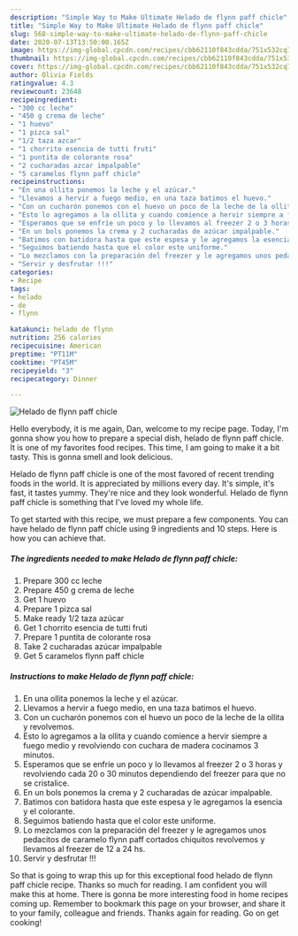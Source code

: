 ```yaml
---
description: "Simple Way to Make Ultimate Helado de flynn paff chicle"
title: "Simple Way to Make Ultimate Helado de flynn paff chicle"
slug: 568-simple-way-to-make-ultimate-helado-de-flynn-paff-chicle
date: 2020-07-13T13:50:00.165Z
image: https://img-global.cpcdn.com/recipes/cbb62110f843cdda/751x532cq70/helado-de-flynn-paff-chicle-foto-principal.jpg
thumbnail: https://img-global.cpcdn.com/recipes/cbb62110f843cdda/751x532cq70/helado-de-flynn-paff-chicle-foto-principal.jpg
cover: https://img-global.cpcdn.com/recipes/cbb62110f843cdda/751x532cq70/helado-de-flynn-paff-chicle-foto-principal.jpg
author: Olivia Fields
ratingvalue: 4.3
reviewcount: 23648
recipeingredient:
- "300 cc leche"
- "450 g crema de leche"
- "1 huevo"
- "1 pizca sal"
- "1/2 taza azcar"
- "1 chorrito esencia de tutti fruti"
- "1 puntita de colorante rosa"
- "2 cucharadas azcar impalpable"
- "5 caramelos flynn paff chicle"
recipeinstructions:
- "En una ollita ponemos la leche y el azúcar."
- "Llevamos a hervir a fuego medio, en una taza batimos el huevo."
- "Con un cucharón ponemos con el huevo un poco de la leche de la ollita y revolvemos."
- "Esto lo agregamos a la ollita y cuando comience a hervir siempre a fuego medio y revolviendo con cuchara de madera cocinamos 3 minutos."
- "Esperamos que se enfríe un poco y lo llevamos al freezer 2 o 3 horas y revolviendo cada 20 o 30 minutos dependiendo del freezer para que no se cristalice."
- "En un bols ponemos la crema y 2 cucharadas de azúcar impalpable."
- "Batimos con batidora hasta que este espesa y le agregamos la esencia y el colorante."
- "Seguimos batiendo hasta que el color este uniforme."
- "Lo mezclamos con la preparación del freezer y le agregamos unos pedacitos de caramelo flynn paff cortados chiquitos revolvemos y llevamos al freezer de 12 a 24 hs."
- "Servir y desfrutar !!!"
categories:
- Recipe
tags:
- helado
- de
- flynn

katakunci: helado de flynn 
nutrition: 256 calories
recipecuisine: American
preptime: "PT11M"
cooktime: "PT45M"
recipeyield: "3"
recipecategory: Dinner

---
```



![Helado de flynn paff chicle](https://img-global.cpcdn.com/recipes/cbb62110f843cdda/751x532cq70/helado-de-flynn-paff-chicle-foto-principal.jpg)

Hello everybody, it is me again, Dan, welcome to my recipe page. Today, I'm gonna show you how to prepare a special dish, helado de flynn paff chicle. It is one of my favorites food recipes. This time, I am going to make it a bit tasty. This is gonna smell and look delicious.



Helado de flynn paff chicle is one of the most favored of recent trending foods in the world. It is appreciated by millions every day. It's simple, it's fast, it tastes yummy. They're nice and they look wonderful. Helado de flynn paff chicle is something that I've loved my whole life.


To get started with this recipe, we must prepare a few components. You can have helado de flynn paff chicle using 9 ingredients and 10 steps. Here is how you can achieve that.

<!--inarticleads1-->

##### The ingredients needed to make Helado de flynn paff chicle:

1. Prepare 300 cc leche
1. Prepare 450 g crema de leche
1. Get 1 huevo
1. Prepare 1 pizca sal
1. Make ready 1/2 taza azúcar
1. Get 1 chorrito esencia de tutti fruti
1. Prepare 1 puntita de colorante rosa
1. Take 2 cucharadas azúcar impalpable
1. Get 5 caramelos flynn paff chicle




<!--inarticleads2-->

##### Instructions to make Helado de flynn paff chicle:

1. En una ollita ponemos la leche y el azúcar.
1. Llevamos a hervir a fuego medio, en una taza batimos el huevo.
1. Con un cucharón ponemos con el huevo un poco de la leche de la ollita y revolvemos.
1. Esto lo agregamos a la ollita y cuando comience a hervir siempre a fuego medio y revolviendo con cuchara de madera cocinamos 3 minutos.
1. Esperamos que se enfríe un poco y lo llevamos al freezer 2 o 3 horas y revolviendo cada 20 o 30 minutos dependiendo del freezer para que no se cristalice.
1. En un bols ponemos la crema y 2 cucharadas de azúcar impalpable.
1. Batimos con batidora hasta que este espesa y le agregamos la esencia y el colorante.
1. Seguimos batiendo hasta que el color este uniforme.
1. Lo mezclamos con la preparación del freezer y le agregamos unos pedacitos de caramelo flynn paff cortados chiquitos revolvemos y llevamos al freezer de 12 a 24 hs.
1. Servir y desfrutar !!!




So that is going to wrap this up for this exceptional food helado de flynn paff chicle recipe. Thanks so much for reading. I am confident you will make this at home. There is gonna be more interesting food in home recipes coming up. Remember to bookmark this page on your browser, and share it to your family, colleague and friends. Thanks again for reading. Go on get cooking!
